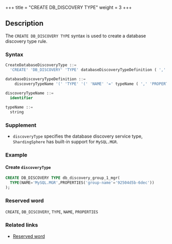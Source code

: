 +++
title = "CREATE DB_DISCOVERY TYPE"
weight = 3
+++

## Description

The `CREATE DB_DISCOVERY TYPE` syntax is used to create a database discovery type rule.

### Syntax

```sql
CreateDatabaseDiscoveryType ::=
  'CREATE' 'DB_DISCOVERY' 'TYPE' databaseDiscoveryTypeDefinition ( ',' databaseDiscoveryTypeDefinition )*

databaseDiscoveryTypeDefinition ::=
    discoveryTypeName '(' 'TYPE' '(' 'NAME' '=' typeName ( ',' 'PROPERTIES' '(' 'key' '=' 'value' ( ',' 'key' '=' 'value' )* ')' )? ')' ')'
    
discoveryTypeName ::=
  identifier

typeName ::=
  string
```

### Supplement

- `discoveryType` specifies the database discovery service type, `ShardingSphere` has built-in support for `MySQL.MGR`.

### Example

#### Create `discoveryType`

```sql
CREATE DB_DISCOVERY TYPE db_discovery_group_1_mgr(
  TYPE(NAME='MySQL.MGR',PROPERTIES('group-name'='92504d5b-6dec'))
);
```

### Reserved word

`CREATE`, `DB_DISCOVERY`, `TYPE`, `NAME`, `PROPERTIES`

### Related links

- [Reserved word](/en/reference/distsql/syntax/reserved-word/)
